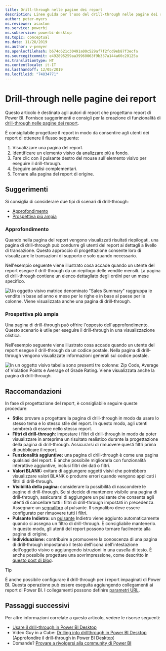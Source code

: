 ```yaml
---
title: Drill-through nelle pagine dei report
description: Linee guida per l'uso del drill-through nelle pagine dei report.
author: peter-myers
ms.reviewer: asaxton
ms.service: powerbi
ms.subservice: powerbi-desktop
ms.topic: conceptual
ms.date: 11/28/2019
ms.author: v-pemyer
ms.openlocfilehash: b674c621c30491a00c529af7f2fcd9eb87f3ecfa
ms.sourcegitcommit: e492895259aa39960063f9b337a144a60c20125a
ms.translationtype: HT
ms.contentlocale: it-IT
ms.lasthandoff: 12/05/2019
ms.locfileid: "74834771"
---
```

# <a name="report-page-drillthrough"></a>Drill-through nelle pagine dei report

Questo articolo è destinato agli autori di report che progettano report di Power BI. Fornisce suggerimenti e consigli per la creazione di funzionalità di [drill-through nelle pagine dei report](../desktop-drillthrough.md).

È consigliabile progettare il report in modo da consentire agli utenti dei report di ottenere il flusso seguente:

1. Visualizzare una pagina del report.
2. Identificare un elemento visivo da analizzare più a fondo.
3. Fare clic con il pulsante destro del mouse sull'elemento visivo per eseguire il drill-through.
4. Eseguire analisi complementari.
5. Tornare alla pagina del report di origine.

## <a name="suggestions"></a>Suggerimenti

Si consiglia di considerare due tipi di scenari di drill-through:

- [Approfondimento](#additional-depth)
- [Prospettiva più ampia](#broader-perspective)

### <a name="additional-depth"></a>Approfondimento

Quando nella pagina del report vengono visualizzati risultati riepilogati, una pagina di drill-through può condurre gli utenti del report ai dettagli a livello di transazione. Questo approccio di progettazione consente loro di visualizzare le transazioni di supporto e solo quando necessario.

Nell'esempio seguente viene illustrato cosa accade quando un utente del report esegue il drill-through da un riepilogo delle vendite mensili. La pagina di drill-through contiene un elenco dettagliato degli ordini per un mese specifico.

![Un oggetto visivo matrice denominato "Sales Summary" raggruppa le vendite in base ad anno e mese per le righe e in base al paese per le colonne. Viene visualizzata anche una pagina di drill-through.](media/report-drillthrough/suggestion-drillthrough-add-depth.png)

### <a name="broader-perspective"></a>Prospettiva più ampia

Una pagina di drill-through può offrire l'opposto dell'approfondimento. Questo scenario è utile per eseguire il drill-through in una visualizzazione olistica.

Nell'esempio seguente viene illustrato cosa accade quando un utente del report esegue il drill-through da un codice postale. Nella pagina di drill-through vengono visualizzate informazioni generali sul codice postale.

![In un oggetto visivo tabella sono presenti tre colonne: Zip Code, Average of Violation Points e Average of Grade Rating. Viene visualizzata anche la pagina di drill-through.](media/report-drillthrough/suggestion-drillthrough-broader-perspective.png)

## <a name="recommendations"></a>Raccomandazioni

In fase di progettazione del report, è consigliabile seguire queste procedure:

- **Stile:** provare a progettare la pagina di drill-through in modo da usare lo stesso tema e lo stesso stile del report. In questo modo, agli utenti sembrerà di essere nello stesso report.
- **Filtri di drill-through:** impostare i filtri di drill-through in modo da poter visualizzare in anteprima un risultato realistico durante la progettazione della pagina di drill-through. Assicurarsi di rimuovere questi filtri prima di pubblicare il report.
- **Funzionalità aggiuntive:** una pagina di drill-through è come una pagina qualsiasi del report. È anche possibile migliorarla con funzionalità interattive aggiuntive, inclusi filtri dei dati o filtri.
- **Valori BLANK:** evitare di aggiungere oggetti visivi che potrebbero visualizzare valori BLANK o produrre errori quando vengono applicati i filtri di drill-through.
- **Visibilità della pagina:** considerare la possibilità di nascondere le pagine di drill-through. Se si decide di mantenere visibile una pagina di drill-through, assicurarsi di aggiungere un pulsante che consenta agli utenti di cancellare tutti i filtri di drill-through impostati in precedenza. Assegnare un [segnalibro](../desktop-bookmarks.md) al pulsante. Il segnalibro deve essere configurato per rimuovere tutti i filtri.
- **Pulsante Indietro:** un [pulsante](../desktop-buttons.md) Indietro viene aggiunto automaticamente quando si assegna un filtro di drill-through. È consigliabile mantenerlo. In questo modo, gli utenti del report possono tornare facilmente alla pagina di origine.
- **Individuazione:** contribuire a promuovere la conoscenza di una pagina di drill-through impostando il testo dell'icona dell'intestazione dell'oggetto visivo o aggiungendo istruzioni in una casella di testo. È anche possibile progettare una sovrimpressione, come descritto in [questo post di blog](https://alluringbi.com/2019/10/23/overlays-for-true-self-serve-reporting/).

> [!TIP]
> È anche possibile configurare il drill-through per i report impaginati di Power BI. Questa operazione può essere eseguita aggiungendo collegamenti ai report di Power BI. I collegamenti possono definire [parametri URL](/blog/url-parameters-for-paginated-reports-are-now-available/).

## <a name="next-steps"></a>Passaggi successivi

Per altre informazioni correlate a questo articolo, vedere le risorse seguenti:

- [Usare il drill-through in Power BI Desktop](../desktop-drillthrough.md)
- Video Guy in a Cube: [Drilling into drillthrough in Power BI Desktop](https://www.youtube.com/watch?v=2x9lLHDbtDk) (Approfondire il drill-through in Power BI Desktop)
- Domande? [Provare a rivolgersi alla community di Power BI](https://community.powerbi.com/)
